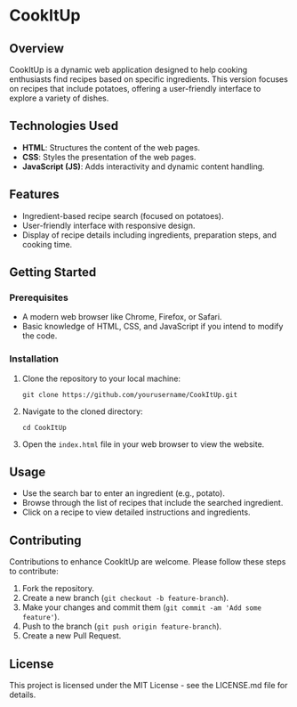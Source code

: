 # CookItUp 

## Overview
CookItUp is a dynamic web application designed to help cooking enthusiasts find recipes based on specific ingredients. This version focuses on recipes that include potatoes, offering a user-friendly interface to explore a variety of dishes.

## Technologies Used
- **HTML**: Structures the content of the web pages.
- **CSS**: Styles the presentation of the web pages.
- **JavaScript (JS)**: Adds interactivity and dynamic content handling.

## Features
- Ingredient-based recipe search (focused on potatoes).
- User-friendly interface with responsive design.
- Display of recipe details including ingredients, preparation steps, and cooking time.

## Getting Started

### Prerequisites
- A modern web browser like Chrome, Firefox, or Safari.
- Basic knowledge of HTML, CSS, and JavaScript if you intend to modify the code.

### Installation
1. Clone the repository to your local machine:
   ```
   git clone https://github.com/yourusername/CookItUp.git
   ```
2. Navigate to the cloned directory:
   ```
   cd CookItUp
   ```
3. Open the `index.html` file in your web browser to view the website.

## Usage
- Use the search bar to enter an ingredient (e.g., potato).
- Browse through the list of recipes that include the searched ingredient.
- Click on a recipe to view detailed instructions and ingredients.

## Contributing
Contributions to enhance CookItUp are welcome. Please follow these steps to contribute:
1. Fork the repository.
2. Create a new branch (`git checkout -b feature-branch`).
3. Make your changes and commit them (`git commit -am 'Add some feature'`).
4. Push to the branch (`git push origin feature-branch`).
5. Create a new Pull Request.

## License
This project is licensed under the MIT License - see the LICENSE.md file for details.
